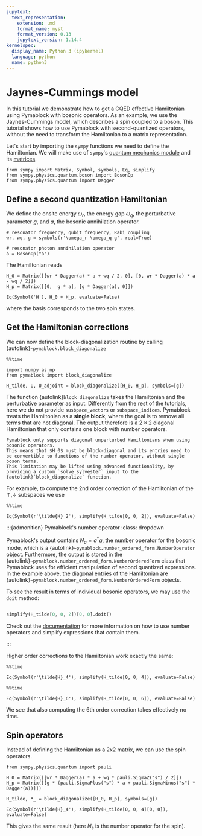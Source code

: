```yaml
---
jupytext:
  text_representation:
    extension: .md
    format_name: myst
    format_version: 0.13
    jupytext_version: 1.14.4
kernelspec:
  display_name: Python 3 (ipykernel)
  language: python
  name: python3
---
```


# Jaynes-Cummings model

In this tutorial we demonstrate how to get a CQED effective Hamiltonian using Pymablock with bosonic operators.
As an example, we use the Jaynes-Cummings model, which describes a spin coupled to a boson.
This tutorial shows how to use Pymablock with second-quantized operators, without the need to transform the Hamiltonian to a matrix representation.

Let's start by importing the `sympy` functions we need to define the Hamiltonian.
We will make use of `sympy`'s [quantum mechanics module](https://docs.sympy.org/latest/modules/physics/quantum/index.html)
and its [matrices](https://docs.sympy.org/latest/tutorials/intro-tutorial/matrices.html).

```{code-cell} ipython3
from sympy import Matrix, Symbol, symbols, Eq, simplify
from sympy.physics.quantum.boson import BosonOp
from sympy.physics.quantum import Dagger
```

## Define a second quantization Hamiltonian

We define the onsite energy $\omega_r$, the energy gap $\omega_q$, the perturbative parameter $g$, and $a$, the bosonic annihilation operator.

```{code-cell} ipython3
# resonator frequency, qubit frequency, Rabi coupling
wr, wq, g = symbols(r'\omega_r \omega_q g', real=True)

# resonator photon annihilation operator
a = BosonOp("a")
```

The Hamiltonian reads

```{code-cell} ipython3
H_0 = Matrix([[wr * Dagger(a) * a + wq / 2, 0], [0, wr * Dagger(a) * a - wq / 2]])
H_p = Matrix([[0,  g * a], [g * Dagger(a), 0]])

Eq(Symbol('H'), H_0 + H_p, evaluate=False)
```

where the basis corresponds to the two spin states.

## Get the Hamiltonian corrections

We can now define the block-diagonalization routine by calling {autolink}`~pymablock.block_diagonalize`

```{code-cell} ipython3
%%time

import numpy as np
from pymablock import block_diagonalize

H_tilde, U, U_adjoint = block_diagonalize([H_0, H_p], symbols=[g])
```

The function {autolink}`block_diagonalize` takes the Hamiltonian and the perturbative parameter as input.
Differently from the rest of the tutorials, here we do not provide `susbpace_vectors` or `subspace_indices`.
Pymablock treats the Hamiltonian as a **single block**, where the goal is to remove all terms that are not diagonal.
The output therefore is a $2 \times 2$ diagonal Hamiltonian that only contains one block with number operators.

```{note}
Pymablock only supports diagonal unperturbed Hamiltonians when using bosonic operators.
This means that $H_0$ must be block-diagonal and its entries need to be convertible to functions of the number operator, without single boson terms.
This limitation may be lifted using advanced functionality, by providing a custom `solve_sylvester` input to the {autolink}`block_diagonalize` function.
```

For example, to compute the 2nd order correction of the Hamiltonian of the $↑, ↓$ subspaces we use

```{code-cell} ipython3
%%time

Eq(Symbol(r'\tilde{H}_2'), simplify(H_tilde[0, 0, 2]), evaluate=False)
```

:::{admonition} Pymablock's number operator
:class: dropdown

Pymablock's output contains $N_a = a^\dagger a$, the number operator for the bosonic mode, which is a {autolink}`~pymablock.number_ordered_form.NumberOperator` object.
Furthermore, the output is stored in the {autolink}`~pymablock.number_ordered_form.NumberOrderedForm` class that Pymablock uses for efficient manipulation of second quantized expressions.
In the example above, the diagonal entries of the Hamiltonian are {autolink}`~pymablock.number_ordered_form.NumberOrderedForm` objects.

To see the result in terms of individual bosonic operators, we may use the `doit` method:

```python

simplify(H_tilde[0, 0, 2])[0, 0].doit()
```

Check out the [documentation](../second_quantization.md) for more information on how to use number operators and simplify expressions that contain them.

:::

Higher order corrections to the Hamiltonian work exactly the same:

```{code-cell} ipython3
%%time

Eq(Symbol(r'\tilde{H}_4'), simplify(H_tilde[0, 0, 4]), evaluate=False)
```

```{code-cell} ipython3
%%time

Eq(Symbol(r'\tilde{H}_6'), simplify(H_tilde[0, 0, 6]), evaluate=False)
```

We see that also computing the 6th order correction takes effectively no time.

## Spin operators

Instead of defining the Hamiltonian as a 2x2 matrix, we can use the spin operators.

```{code-cell} ipython3
from sympy.physics.quantum import pauli

H_0 = Matrix([[wr * Dagger(a) * a + wq * pauli.SigmaZ("s") / 2]])
H_p = Matrix([[g * (pauli.SigmaPlus("s") * a + pauli.SigmaMinus("s") * Dagger(a))]])

H_tilde, *_ = block_diagonalize([H_0, H_p], symbols=[g])

Eq(Symbol(r'\tilde{H}_4'), simplify(H_tilde[0, 0, 4][0, 0]), evaluate=False)
```

This gives the same result (here $N_s$ is the number operator for the spin).
